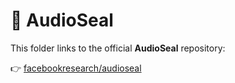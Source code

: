 # 🔗 AudioSeal

This folder links to the official **AudioSeal** repository:

👉 [facebookresearch/audioseal](https://github.com/facebookresearch/audioseal)

